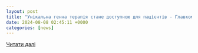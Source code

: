 ```yaml
---
layout: post
title: "Унікальна генна терапія стане доступною для пацієнтів - Главком"
date: 2024-08-08 02:45:11 +0000
categories: [news]
---
```


[Читати далі](https://glavcom.ua/world/observe/unikalna-henna-terapija-casgevy-stane-dostupnoju-dlja-patsijentiv-v-anhliji-1014182.html)
